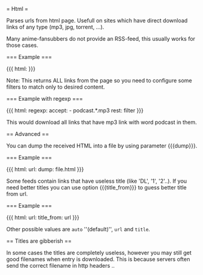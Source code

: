 = Html =

Parses urls from html page. Usefull on sites which have direct download
links of any type (mp3, jpg, torrent, ...).

Many anime-fansubbers do not provide an RSS-feed, this usually works for those cases.

=== Example ===

{{{
html: <url>
}}}

Note: This returns ALL links from the page so you need to configure some filters to match only to desired content.

=== Example with regexp ===

{{{
html: <url>
regexp:
  accept:
    - podcast.*\.mp3
  rest: filter
}}}

This would download all links that have mp3 link with word podcast in them.

== Advanced ==

You can dump the received HTML into a file by using parameter {{{dump}}}.

=== Example ===

{{{
html:
  url: <url>
  dump: file.html
}}}

Some feeds contain links that have useless title (like 'DL', '1', '2'..). If you need better titles you can use option {{{title_from}}} to guess better title from url.

=== Example ===

{{{
html:
  url: <url>
  title_from: url
}}}

Other possible values are `auto` ''(default)'', `url` and `title`. 

== Titles are gibberish ==

In some cases the titles are completely useless, however you may still get good filenames when entry is downloaded. This is because servers often send the correct filename in http headers ..